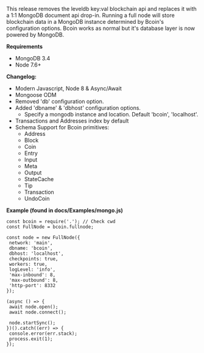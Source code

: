 This release removes the leveldb key:val blockchain api and replaces it with a 1:1 MongoDB document api drop-in. Running a full node will store blockchain data in a MongoDB instance determined by Bcoin's configuration options. Bcoin works as normal but it's database layer is now powered by MongoDB.

**Requirements**
 * MongoDB 3.4
 * Node 7.6+

**Changelog:**
 * Modern Javascript, Node 8 & Async/Await
 * Mongoose ODM
 * Removed 'db' configuration option.
 * Added 'dbname' &  'dbhost' configuration options.
 	* Specify a mongodb instance and location. Default 'bcoin', 'localhost'.
 * Transactions and Addresses index by default
 * Schema Support for Bcoin primitives:
   * Address
   * Block
   * Coin
   * Entry
   * Input
   * Meta
   * Output
   * StateCache
   * Tip
   * Transaction
   * UndoCoin

 **Example (found in docs/Examples/mongo.js)**
 ```
const bcoin = require('.'); // Check cwd
const FullNode = bcoin.fullnode;

const node = new FullNode({
  network: 'main',
  dbname: 'bcoin',
  dbhost: 'localhost',
  checkpoints: true,
  workers: true,
  logLevel: 'info',
  'max-inbound': 8,
  'max-outbound': 8,
  'http-port': 8332
});

(async () => {
  await node.open();
  await node.connect();

  node.startSync();
})().catch((err) => {
  console.error(err.stack);
  process.exit(1);
});

 ```

